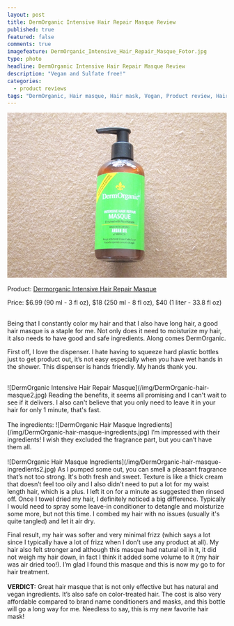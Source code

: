 ```yaml
---
layout: post
title: DermOrganic Intensive Hair Repair Masque Review
published: true
featured: false
comments: true
imagefeature: DermOrganic_Intensive_Hair_Repair_Masque_Fotor.jpg
type: photo
headline: DermOrganic Intensive Hair Repair Masque Review
description: "Vegan and Sulfate free!"
categories: 
  - product reviews
tags: "DermOrganic, Hair masque, Hair mask, Vegan, Product review, Hair product"
---
```


![DermOrganic Intensive Hair Repair Masque](/img/DermOrganic_Intensive_Hair_Repair_Masque_Fotor.jpg)
<p>Product: <a href="http://www.dermorganic.com/shop/index.php?main_page=product_info&cPath=1&products_id=3">Dermorganic Intensive Hair Repair Masque</a></p>
<p>Price: $6.99 (90 ml - 3 fl oz), $18 (250 ml - 8 fl oz), $40 (1 liter - 33.8 fl oz)</p>

<br>
Being that I constantly color my hair and that I also have long hair, a good hair masque is a staple for me. Not only does it need to moisturize my hair, it also needs to have good and safe ingredients. Along comes DermOrganic.
<br>
<p>First off, I love the dispenser. I hate having to squeeze hard plastic bottles just to get product out, it’s not easy especially when you have wet hands in the shower. This dispenser is hands friendly. My hands thank you.</p>
<br>
![DermOrganic Intensive Hair Repair Masque](/img/DermOrganic-hair-masque2.jpg)
Reading the benefits, it seems all promising and I can't wait to see if it delivers. I also can't believe that you only need to leave it in your hair for only 1 minute, that's fast.
<br>
<br>
The ingredients:
![DermOrganic Hair Masque Ingredients](/img/DermOrganic-hair-masque-ingredients.jpg)
I’m impressed with their ingredients! I wish they excluded the fragrance part, but you can’t have them all.
<br>
<br>
![DermOrganic Hair Masque Ingredients](/img/DermOrganic-hair-masque-ingredients2.jpg)
As I pumped some out, you can smell a pleasant fragrance that’s not too strong. It's both fresh and sweet. Texture is like a thick cream that doesn’t feel too oily and I also didn’t need to put a lot for my waist length hair, which is a plus. I left it on for a minute as suggested then rinsed off. Once I towel dried my hair, I definitely noticed a big difference. Typically I would need to spray some leave-in conditioner to detangle and moisturize some more, but not this time. I combed my hair with no issues (usually it's quite tangled) and let it air dry. 

Final result, my hair was softer and very minimal frizz (which says a lot since I typically have a lot of frizz when I don’t use any product at all). My hair also felt stronger and although this masque had natural oil in it, it did not weigh my hair down, in fact I think it added some volume to it (my hair was air dried too!). I’m glad I found this masque and this is now my go to for hair treatment.
<br>
<br>
<b>VERDICT:</b> Great hair masque that is not only effective but has natural and vegan ingredients. It’s also safe on color-treated hair. The cost is also very affordable compared to brand name conditioners and masks, and this bottle will go a long way for me. Needless to say, this is my new favorite hair mask!